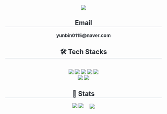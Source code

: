 <div align="center">
    <img src="https://capsule-render.vercel.app/api?type=transparent&color=random&height=120&text=Yunan&animation=&fontColor=000000&fontSize=50" />
</div>
<div align="center">
    <h2 style="border-bottom: 1px solid #d8dee4; color: #282d33;"> Email </h2>
    <div style="font-weight: 700; font-size: 15px; text-align: center; color: #282d33;"> yunbin0115@naver.com </div>
</div>
<div align="center">
    <h2 style="border-bottom: 1px solid #d8dee4; color: #282d33;"> 🛠️ Tech Stacks </h2> <br>
    <div style="margin: 0 auto; text-align: center;" align="center">
        <img src="https://img.shields.io/badge/C-A8B9CC?style=for-the-badge&logo=C&logoColor=white">
        <img src="https://img.shields.io/badge/C++-00599C?style=for-the-badge&logo=C%2B%2B&logoColor=white">
        <img src="https://img.shields.io/badge/Git-F05032?style=for-the-badge&logo=Git&logoColor=white">
        <img src="https://img.shields.io/badge/Github-181717?style=for-the-badge&logo=Github&logoColor=white">
        <img src="https://img.shields.io/badge/Java-007396?style=for-the-badge&logo=Java&logoColor=white">
        <br/>
        <img src="https://img.shields.io/badge/Python-3776AB?style=for-the-badge&logo=Python&logoColor=white">
        <img src="https://img.shields.io/badge/Spring-6DB33F?style=for-the-badge&logo=Spring&logoColor=white">
    </div>
</div>
<div align="center">
    <h2 style="border-bottom: 1px solid #d8dee4; color: #282d33;"> 🏅 Stats </h2>
    <div style="display: flex; justify-content: center; align-items: center;">
        <div style="text-align: center;">
            <img src="http://mazassumnida.wtf/api/v2/generate_badge?boj=Yunan1101&w=420"/>
            <img src="https://github-readme-stats.vercel.app/api?username=Yunan1101&bg_color=180,00000000,00000000&title_color=000000&text_color=000000&width=450"/>
        </div>
        <div style="margin-left: 20px; text-align: center;">
            <img src="https://github-readme-stats.vercel.app/api/top-langs/?username=Yunan1101&layout=compact&bg_color=180,00000000,00000000&title_color=000000&text_color=000000"/>
        </div>
    </div>
</div>
